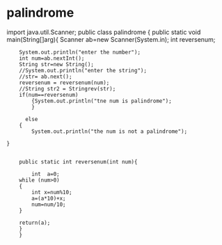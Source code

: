 # palindrome
import java.util.Scanner;
public class palindrome {
	public static void main(String[]arg){
		Scanner ab=new Scanner(System.in);
		int reversenum;
		
		System.out.println("enter the number");
		int num=ab.nextInt();
		String str=new String();
		//System.out.println("enter the string");
		//str= ab.next();
		reversenum = reversenum(num);
		//String str2 = Stringrev(str);
		if(num==reversenum)
			{System.out.println("tne num is palindrome");
			}
			
	      else
		{
			System.out.println("the num is not a palindrome");
			
	}
		

		public static int reversenum(int num){
			
			int  a=0;
		while (num>0)
		{
			int x=num%10;
		    a=(a*10)+x;
			num=num/10;
		}
		
		return(a);
		}
		}
